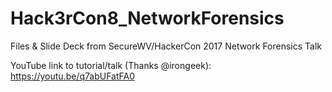 # Hack3rCon8_NetworkForensics
Files &amp; Slide Deck from SecureWV/HackerCon 2017 Network Forensics Talk

YouTube link to tutorial/talk (Thanks @irongeek):
https://youtu.be/q7abUFatFA0
